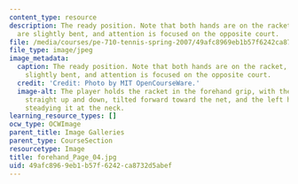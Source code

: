 ```yaml
---
content_type: resource
description: The ready position. Note that both hands are on the racket, the knees
  are slightly bent, and attention is focused on the opposite court.
file: /media/courses/pe-710-tennis-spring-2007/49afc8969eb1b57f6242ca8732d5abef_forehand_Page_04.jpg
file_type: image/jpeg
image_metadata:
  caption: The ready position. Note that both hands are on the racket, the knees are
    slightly bent, and attention is focused on the opposite court.
  credit: 'Credit: Photo by MIT OpenCourseWare.'
  image-alt: The player holds the racket in the forehand grip, with the head aligned
    straight up and down, tilted forward toward the net, and the left hand lightly
    steadying it at the neck.
learning_resource_types: []
ocw_type: OCWImage
parent_title: Image Galleries
parent_type: CourseSection
resourcetype: Image
title: forehand_Page_04.jpg
uid: 49afc896-9eb1-b57f-6242-ca8732d5abef
---
```

